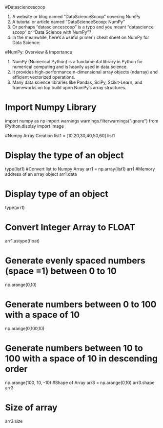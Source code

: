 #Datasciencescoop
1. A website or blog named “DataScienceScoop” covering NumPy
2. A tutorial or article named “DataScienceScoop: NumPy”
3. Or perhaps “datasciencescoop” is a typo and you meant “datascience scoop” or “Data Science with NumPy”?
4. In the meanwhile, here’s a useful primer / cheat sheet on NumPy for Data Science:

#NumPy: Overview & Importance
1. NumPy (Numerical Python) is a fundamental library in Python for numerical computing and is heavily used in data science.
2. It provides high-performance n-dimensional array objects (ndarray) and efficient vectorized operations. 
3. Many data science libraries like Pandas, SciPy, Scikit-Learn, and frameworks on top build upon NumPy’s array structures.

# Import Numpy Library
import numpy as np
import warnings
warnings.filterwarnings("ignore")
from IPython.display import Image

#Numpy Array Creation
list1 = [10,20,30,40,50,60]
list1
# Display the type of an object
type(list1)
 #Convert list to Numpy Array
arr1 = np.array(list1)
arr1
#Memory address of an array object
arr1.data
# Display type of an object
type(arr1)
# Convert Integer Array to FLOAT
arr1.astype(float)
# Generate evenly spaced numbers (space =1) between 0 to 10
np.arange(0,10)
# Generate numbers between 0 to 100 with a space of 10
np.arange(0,100,10)
# Generate numbers between 10 to 100 with a space of 10 in descending order
np.arange(100, 10, -10)
#Shape of Array
arr3 = np.arange(0,10)
arr3.shape
arr3
# Size of array
arr3.size
